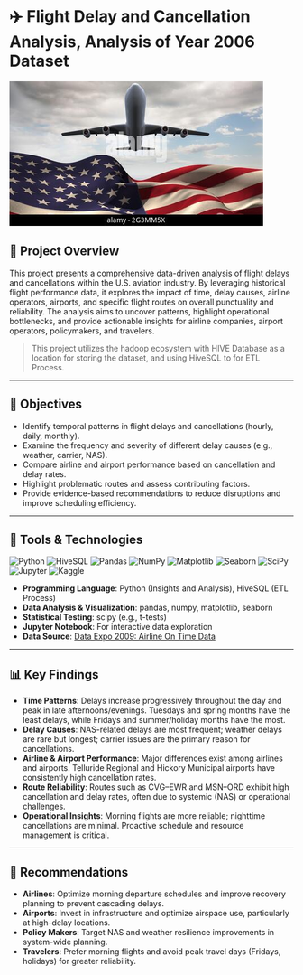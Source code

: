 # ✈️ Flight Delay and Cancellation Analysis, Analysis of Year 2006 Dataset

![plane](images/plane.jpg)

## 📌 Project Overview

This project presents a comprehensive data-driven analysis of flight delays and cancellations within the U.S. aviation industry. By leveraging historical flight performance data, it explores the impact of time, delay causes, airline operators, airports, and specific flight routes on overall punctuality and reliability. The analysis aims to uncover patterns, highlight operational bottlenecks, and provide actionable insights for airline companies, airport operators, policymakers, and travelers.

> This project utilizes the hadoop ecosystem with HIVE Database as a location for storing the dataset, and using HiveSQL to for ETL Process.

---

## 🎯 Objectives

- Identify temporal patterns in flight delays and cancellations (hourly, daily, monthly).
- Examine the frequency and severity of different delay causes (e.g., weather, carrier, NAS).
- Compare airline and airport performance based on cancellation and delay rates.
- Highlight problematic routes and assess contributing factors.
- Provide evidence-based recommendations to reduce disruptions and improve scheduling efficiency.

---

## 🧰 Tools & Technologies
![Python](https://img.shields.io/badge/Python-3.8+-blue?logo=python&logoColor=white)
![HiveSQL](https://img.shields.io/badge/HiveSQL-yellow?logo=apache-hive&logoColor=black)
![Pandas](https://img.shields.io/badge/Pandas-Data%20Analysis-orange?logo=pandas&logoColor=white)
![NumPy](https://img.shields.io/badge/NumPy-Scientific%20Computing-purple?logo=numpy&logoColor=white)
![Matplotlib](https://img.shields.io/badge/Matplotlib-Visualization-blueviolet?logo=plotly&logoColor=white)
![Seaborn](https://img.shields.io/badge/Seaborn-Statistical%20Graphics-teal?logo=python&logoColor=white)
![SciPy](https://img.shields.io/badge/SciPy-Statistics-lightgrey?logo=scipy&logoColor=white)
![Jupyter](https://img.shields.io/badge/Jupyter-Notebook-orange?logo=jupyter&logoColor=white)
![Kaggle](https://img.shields.io/badge/Data-Kaggle-blue?logo=kaggle&logoColor=white)

- **Programming Language**: Python (Insights and Analysis), HiveSQL (ETL Process)
- **Data Analysis & Visualization**: pandas, numpy, matplotlib, seaborn
- **Statistical Testing**: scipy (e.g., t-tests)
- **Jupyter Notebook**: For interactive data exploration
- **Data Source**: [Data Expo 2009: Airline On Time Data](https://www.kaggle.com/datasets/wenxingdi/data-expo-2009-airline-on-time-data/data?select=1993.csv)

---

## 📊 Key Findings

- **Time Patterns**: Delays increase progressively throughout the day and peak in late afternoons/evenings. Tuesdays and spring months have the least delays, while Fridays and summer/holiday months have the most.
- **Delay Causes**: NAS-related delays are most frequent; weather delays are rare but longest; carrier issues are the primary reason for cancellations.
- **Airline & Airport Performance**: Major differences exist among airlines and airports. Telluride Regional and Hickory Municipal airports have consistently high cancellation rates.
- **Route Reliability**: Routes such as CVG–EWR and MSN–ORD exhibit high cancellation and delay rates, often due to systemic (NAS) or operational challenges.
- **Operational Insights**: Morning flights are more reliable; nighttime cancellations are minimal. Proactive schedule and resource management is critical.

---

## 📌 Recommendations

- **Airlines**: Optimize morning departure schedules and improve recovery planning to prevent cascading delays.
- **Airports**: Invest in infrastructure and optimize airspace use, particularly at high-delay locations.
- **Policy Makers**: Target NAS and weather resilience improvements in system-wide planning.
- **Travelers**: Prefer morning flights and avoid peak travel days (Fridays, holidays) for greater reliability.


